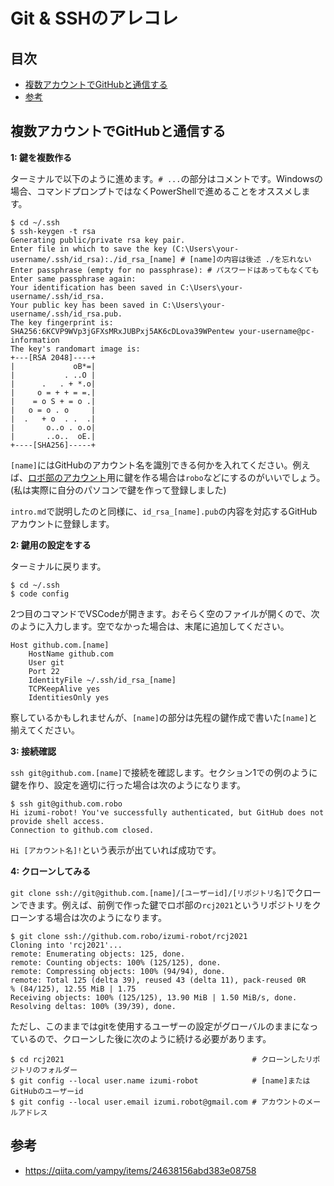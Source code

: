 <!-- omit in toc -->
# Git & SSHのアレコレ

<!-- omit in toc -->
## 目次

- [複数アカウントでGitHubと通信する](#複数アカウントでgithubと通信する)
- [参考](#参考)

## 複数アカウントでGitHubと通信する

**1: 鍵を複数作る**

ターミナルで以下のように進めます。`# ...`の部分はコメントです。Windowsの場合、コマンドプロンプトではなくPowerShellで進めることをオススメします。

```
$ cd ~/.ssh
$ ssh-keygen -t rsa
Generating public/private rsa key pair.
Enter file in which to save the key (C:\Users\your-username/.ssh/id_rsa):./id_rsa_[name] # [name]の内容は後述 ./を忘れない
Enter passphrase (empty for no passphrase): # パスワードはあってもなくても
Enter same passphrase again:
Your identification has been saved in C:\Users\your-username/.ssh/id_rsa.
Your public key has been saved in C:\Users\your-username/.ssh/id_rsa.pub.
The key fingerprint is:
SHA256:6KCVP9WVp3jGFXsMRxJUBPxj5AK6cDLova39WPentew your-username@pc-information
The key's randomart image is:
+---[RSA 2048]----+
|             oB*=|
|           . ..O |
|      .   . + *.o|
|     o = + + = =.|
|    = o S + = o .|
|   o = o . o     |
|  .   + o  . .  .|
|       o..o . o.o|
|       ..o..  oE.|
+----[SHA256]-----+
```

`[name]`にはGitHubのアカウント名を識別できる何かを入れてください。例えば、[ロボ部のアカウント](https://github.com/izumi-robot)用に鍵を作る場合は`robo`などにするのがいいでしょう。(私は実際に自分のパソコンで鍵を作って登録しました)

`intro.md`で説明したのと同様に、`id_rsa_[name].pub`の内容を対応するGitHubアカウントに登録します。

**2: 鍵用の設定をする**

ターミナルに戻ります。

```
$ cd ~/.ssh
$ code config
```

2つ目のコマンドでVSCodeが開きます。おそらく空のファイルが開くので、次のように入力します。空でなかった場合は、末尾に追加してください。

```
Host github.com.[name]
    HostName github.com
    User git
    Port 22
    IdentityFile ~/.ssh/id_rsa_[name]
    TCPKeepAlive yes
    IdentitiesOnly yes
```

察しているかもしれませんが、`[name]`の部分は先程の鍵作成で書いた`[name]`と揃えてください。

**3: 接続確認**

`ssh git@github.com.[name]`で接続を確認します。セクション1での例のように鍵を作り、設定を適切に行った場合は次のようになります。

```
$ ssh git@github.com.robo
Hi izumi-robot! You've successfully authenticated, but GitHub does not provide shell access.
Connection to github.com closed.
```

`Hi [アカウント名]!`という表示が出ていれば成功です。

**4: クローンしてみる**

`git clone ssh://git@github.com.[name]/[ユーザーid]/[リポジトリ名]`でクローンできます。例えば、前例で作った鍵でロボ部の`rcj2021`というリポジトリをクローンする場合は次のようになります。

```
$ git clone ssh://github.com.robo/izumi-robot/rcj2021
Cloning into 'rcj2021'...
remote: Enumerating objects: 125, done.
remote: Counting objects: 100% (125/125), done.
remote: Compressing objects: 100% (94/94), done.
remote: Total 125 (delta 39), reused 43 (delta 11), pack-reused 0R                     % (84/125), 12.55 MiB | 1.75
Receiving objects: 100% (125/125), 13.90 MiB | 1.50 MiB/s, done.
Resolving deltas: 100% (39/39), done.
```

ただし、このままではgitを使用するユーザーの設定がグローバルのままになっているので、クローンした後に次のように続ける必要があります。

```
$ cd rcj2021                                          # クローンしたリポジトリのフォルダー
$ git config --local user.name izumi-robot            # [name]またはGitHubのユーザーid
$ git config --local user.email izumi.robot@gmail.com # アカウントのメールアドレス
```

## 参考

- https://qiita.com/yampy/items/24638156abd383e08758
